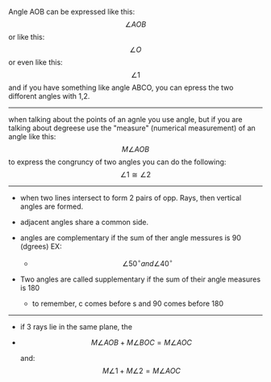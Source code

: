 Angle AOB can be expressed like this:
$$
\angle AOB
$$
or like this:
$$
\angle O
$$
or even like this:
$$
\angle 1
$$
and if you have something like angle ABCO, you can epress the two difforent angles with 1,2.

---

when talking about the points of an agnle you use angle, but if you are talking about degreese use the "measure" (numerical measurement) of an angle like this:
$$
M\angle AOB
$$
to express the congruncy of two angles you can do the following:
$$
\angle 1\cong \angle2
$$

---

- when two lines intersect to form 2 pairs of opp. Rays, then vertical angles are formed.

- adjacent angles share a common side.

- angles are complementary if the sum of ther angle messures is 90 (dgrees) EX:

  - $$
    \angle50 ^{\circ} and \angle40 ^{\circ}
    $$

- Two angles are called supplementary if the sum of their angle measures is 180

  - to remember, c comes before s and 90 comes before 180

---

- if 3 rays lie in the same plane, the 

- $$
  M\angle AOB + M \angle BOC = M \angle AOC
  $$

  and:
  $$
  M\angle 1 + M\angle2 = M \angle AOC
  $$

